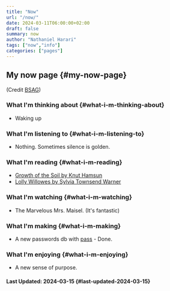 ```yaml
---
title: "Now"
url: "/now/"
date: 2024-03-11T06:00:00+02:00
draft: false
summary: now
author: "Nathaniel Harari"
tags: ["now","info"]
categories: ["pages"]
---
```

## My now page {#my-now-page}

(Credit [BSAG](https://bsag.omg.lol/now))

### What I'm thinking about {#what-i-m-thinking-about}
- Waking up

### What I'm listening to {#what-i-m-listening-to}
- Nothing. Sometimes silence is golden.

### What I'm reading {#what-i-m-reading}
- [Growth of the Soil by Knut Hamsun](https://www.amazon.com/Growth-Soil-Knut-Hamsun-ebook/dp/B0BLVLC47X/)
- [Lolly Willowes by Sylvia Townsend Warner](https://www.amazon.com/Willowes-Loving-Huntsman-Sylvia-Townsend-ebook/dp/B0BRQNP37K/)

### What I'm watching {#what-i-m-watching}
- The Marvelous Mrs. Maisel. (It's fantastic)

### What I'm making {#what-i-m-making}
- A new passwords db with [pass](https://www.passwordstore.org) - Done.

### What I'm enjoying {#what-i-m-enjoying}
- A new sense of purpose.


#### Last Updated: 2024-03-15 {#last-updated-2024-03-15}

